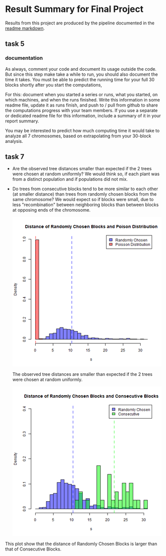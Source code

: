 # Result Summary for Final Project
Results from this project are produced by the pipeline documented in the [readme markdown](readme.md).

## task 5

### documentation

As always, comment your code and document its usage outside the code.
But since this step make take a while to run,
you should also document the time it takes. You must be able to predict
the running time for your full 30 blocks
shortly after you start the computations,

For this: document when you started a series or runs,
what you started, on which machines, and when the runs finished.
Write this information in some readme file, update it as runs finish,
and push to / pull from github to share the computations progress
with your team members.
If you use a separate or dedicated readme file for this information,
include a summary of it in your report summary.

You may be interested to predict how much computing time it
would take to analyze all 7 chromosomes,
based on extrapolating from your 30-block analysis.

## task 7
- Are the observed tree distances smaller than expected if  the 2 trees were chosen at random uniformly?  We would think so, if each plant was from a distinct population  and if populations did not mix.

- Do trees from consecutive blocks tend to be more similar to each other (at smaller distance) than trees from randomly chosen blocks   from the same chromosome?  We would expect so if blocks were small, due to less "recombination"  between neighboring blocks than between blocks at opposing ends of the chromosome.

  ![7a](images\7a.png)

  The observed tree distances are smaller than expected if the 2 trees were chosen at random uniformly.

  

  ![7b](images\7b.png)

This plot show that the distance of Randomly Chosen Blocks is larger than that of  Consecutive Blocks.